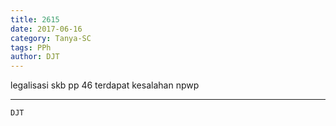 ```yaml
---
title: 2615
date: 2017-06-16
category: Tanya-SC
tags: PPh
author: DJT
---
```


legalisasi skb pp 46 terdapat kesalahan npwp

---



`DJT`

